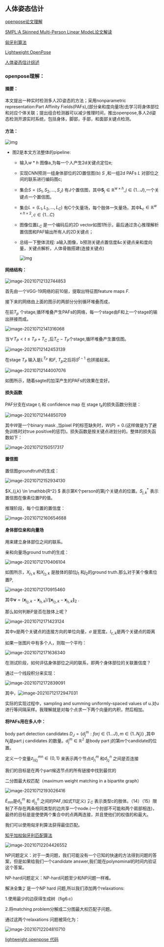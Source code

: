 ## 人体姿态估计

[openpose论文理解](https://blog.csdn.net/wwwhp/article/details/88782851)

[SMPL:A Skinned Multi-Person Linear ModeL论文解读](https://blog.csdn.net/JerryZhang__/article/details/103478265)

[匈牙利算法](https://zhuanlan.zhihu.com/p/96229700)

[Lightweight OpenPose](https://arxiv.org/pdf/1811.12004.pdf)

[人体姿态估计综述](https://zhuanlan.zhihu.com/p/331564848)

### openpose理解：

#### 摘要：

本文提出一种实时检测多人2D姿态的方法；采用nonparametric representation:Part Affinity Fields(PAFs),(部分亲和度向量场)去学习将身体部位和对应个体关联；提出组合检测器可以减少推理时间，推出openpose,多人2d姿态检测开源实时系统，包括身体，脚部，手部，和面部关键点检测。

#### 方法：

![img](https://xy-cloud-images.oss-cn-shanghai.aliyuncs.com/img/20190324213405310.png)

- 图2是本文方法整体的pipeline:

  - 输入$w*h$ 图像a,为每一个人产生2d关键点定位e;

  - 实现CNN预测一组身体部位的2D置信图(b) $S$ ,和一组2d PAFs $L$ 对部位之间的联系进行编码图c;

  - 集合$S=(S_1,S_2,...,S_J)$ 有J个置信图，其中$\mathbf{S}_{j} \in \mathbb{R}^{w \times h}, j \in\{1 \ldots J\}$,一个关键点一个置信图。

  - 集合$L=(L_1,L_2,...,L_C)$ 有C个矢量场，每个肢体一矢量场，其中$\mathbf{L}_{c} \in \mathbb{R}^{w \times h \times 2}, c \in\{1 \ldots C\}$ 

  - 图像位置$L_C$ 是一个编码后的2D vector如图1所示，最后通过贪心推理解析置信图和PAF输出所有人的2D关键点；

  - 总结一下整体流程: a输入图像，b预测关键点置信度&c关键点亲和度向量，关键点解析，人体骨骼搭建(连接关键点)

    ![img](https://xy-cloud-images.oss-cn-shanghai.aliyuncs.com/img/20190324213432453.png)

#### 网络结构：



![image-20210712132744853](https://xy-cloud-images.oss-cn-shanghai.aliyuncs.com/img/image-20210712132744853.png)

首先由一个VGG-19网络的前10层，提取出特征图feature maps $F$.

接下来的网络由上面的图示的两部分分别循环堆叠而成，

在前$T_p$ 个stage,循环堆叠产生PAFs的网络，每一个stage由F和上一个stage的输出拼接而成。

![image-20210712141316068](https://xy-cloud-images.oss-cn-shanghai.aliyuncs.com/img/image-20210712141316068.png)

当$\forall T_P <t\leq T_P + T_C$ ,后$T_C-T_P$个stage,循环堆叠产生置信图。

![image-20210712142453139](https://xy-cloud-images.oss-cn-shanghai.aliyuncs.com/img/image-20210712142453139.png)

在stage $T_P$ 输入是$L^{T_P}$ 和$F$, $T_p$之后将$S^{t-1}$ 也拼接起来。

![image-20210712144007076](https://xy-cloud-images.oss-cn-shanghai.aliyuncs.com/img/image-20210712144007076.png)

如图所示，随着sagte的加深产生的PAFs的效果在变好。

#### 损失函数

PAF分支在stage $t_i$ 和 confidence map 在 stage $t_k$的损失函数分别是：

![image-20210712144850709](https://xy-cloud-images.oss-cn-shanghai.aliyuncs.com/img/image-20210712144850709.png)

其中$W$是一个binary mask ,当pixel P的标签缺失时，$W(P)=0$.(这样做是为了避免训练时对true positive的惩罚)。损失函数是按关键点进划分的。整体的损失函数如下：

![image-20210712150517317](https://xy-cloud-images.oss-cn-shanghai.aliyuncs.com/img/image-20210712150517317.png)

#### 置信图

置信图groundtruth的生成：

![image-20210712152934130](https://xy-cloud-images.oss-cn-shanghai.aliyuncs.com/img/image-20210712152934130.png)

$X_{j,k} \in \mathbb{R^2} $ 表示第K个person的第j个关键点的位置。$S_{j,k} ^{*}$ 表示置信图在像素位置P的值。

推理阶段，每个位置的置信度：

![image-20210712160654688](https://xy-cloud-images.oss-cn-shanghai.aliyuncs.com/img/image-20210712160654688.png)

#### 身体部位亲和向量场

用来建立身体部位之间的联系。

亲和向量场ground truth的生成：

![image-20210712170406104](https://xy-cloud-images.oss-cn-shanghai.aliyuncs.com/img/image-20210712170406104.png)

如图所示，$X_{j_1,k}$ 和$X_{j_2,k}$ 是肢体的部位$j_1$ 和$j_2$的ground truth.那么对于某个像素位置P,

![image-20210712170915460](https://xy-cloud-images.oss-cn-shanghai.aliyuncs.com/img/image-20210712170915460.png)

其中$\mathbf{v}=\left(\mathbf{x}_{j_{2}, k}-\mathbf{x}_{j_{1}, k}\right) /\left\|\mathbf{x}_{j_{2}, k}-\mathbf{x}_{j_{1}, k}\right\|_{2}$ .

那么如何判断P是否在肢体上呢？

![image-20210712171423124](https://xy-cloud-images.oss-cn-shanghai.aliyuncs.com/img/image-20210712171423124.png)

其中v是两个关键点的连接方向的单位向量，$\sigma$ 是宽度。$l_{c,k}$是两个关键点的距离

如果一张图片中有多个人，则取一个平均：

![image-20210712171636340](https://xy-cloud-images.oss-cn-shanghai.aliyuncs.com/img/image-20210712171636340.png)

在测试阶段，如何评估身体部位之间的联系，即两个身体部位的关联置信度？

通过一个线段积分来实现：

![image-20210712172839091](https://xy-cloud-images.oss-cn-shanghai.aliyuncs.com/img/image-20210712172839091.png)

其中，![image-20210712172947031](https://xy-cloud-images.oss-cn-shanghai.aliyuncs.com/img/image-20210712172947031.png)

实际的实现过程中，sampling and summing uniformly-spaced values of u.对u进行等间隔采样。我理解就是对每个点求一下两个向量的内积，然后相加。

#### 将PAFs用在多人中：

body part detection candidates $D_J=\{d_j^m: for j \in\{1 ... J\}, m\in\{1 .. N_j\}\}$ ,其中 $N_j$是part j candidates 的数量。$d_j^m\in\mathbb{R^2}$  是body part j的第m个candidate的位置。

定义一个变量$z_{j_1j_2}^{mn}\in\{0,1\}$ 来表示两个节点$d_{j_1}^m$ 和$d_{j_2}^n$ 之间是否连接 

我们的目标是在两个part候选节点的所有链接中找到最优的



二分图最大权匹配（maximum weight matching in a bipartite graph）

![image-20210712193026416](https://xy-cloud-images.oss-cn-shanghai.aliyuncs.com/img/image-20210712193026416.png)

$E_{mn}$是$d_{j_1}^m$ 和 $d_{j_2}^n$ 之间的PAF,(如式11定义) $\mathcal{Z}_C$ 表示类型c的肢体。（14）（15）限制了不存在两条相同类型的边共享一个node.(一个肘部不可能和两个肩部相连)，最终的目标是是使使两个集合中的点两两连接，并且使他们的权值的和最大。

我们可以使用匈牙利算法获得最佳匹配。

[知乎加权匈牙利匹配算法 ](https://zhuanlan.zhihu.com/p/62981901)

![image-20210712204426552](https://xy-cloud-images.oss-cn-shanghai.aliyuncs.com/img/image-20210712204426552.png)

NP问题定义：对于一类问题，我们可能没有一个已知的快速的方法得到问题的答案，但是如果给我们一个candidate answer,我们能在polynominal的时间内验证这个答案。

NP-hard问题定义：NP-hard问题至少和NP问题一样难。

解决全集$\mathcal{Z}$ 是一个NP hard 问题,所以我们添加两个relaxations:

1.使用最少的边获得生成树（fig6.c）

2.将matching problem分解成二分图最大权匹配子问题。

通过这两个relaxations 问题被简化为：

![image-20210712204810710](https://xy-cloud-images.oss-cn-shanghai.aliyuncs.com/img/image-20210712204810710.png)

[lightweight openpose 代码](https://www.cnblogs.com/darkknightzh/p/12152119.html)